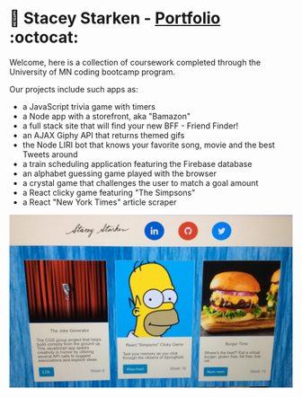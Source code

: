 # :notebook: Stacey Starken - [Portfolio](https://tsstace.github.io/Portfolio/) :octocat:

Welcome, here is a collection of coursework completed through the University of MN coding bootcamp program.

Our projects include such apps as:
* a JavaScript trivia game with timers
* a Node app with a storefront, aka "Bamazon"
* a full stack site that will find your new BFF - Friend Finder!
* an AJAX Giphy API that returns themed gifs
* the Node LIRI bot that knows your favorite song, movie and the best Tweets around
* a train scheduling application featuring the Firebase database
* an alphabet guessing game played with the browser
* a crystal game that challenges the user to match a goal amount
* a React clicky game featuring "The Simpsons"
* a React "New York Times" article scraper

![Screenshot](./assets/images/portfolio.jpg)
